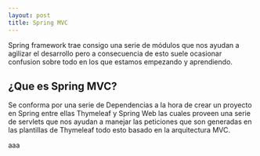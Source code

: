 ```yaml
---
layout: post
title: Spring MVC
---
```



Spring framework trae consigo una serie de módulos que nos ayudan a agilizar el desarrollo
pero a consecuencia de esto suele ocasionar confusion sobre todo en los que estamos empezando
y aprendiendo.

## ¿Que es Spring MVC?
Se conforma por una serie de Dependencias a la hora de crear un proyecto en Spring entre ellas Thymeleaf y Spring Web las cuales
proveen una serie de servlets que nos ayudan a manejar las peticiones que son generadas en las plantillas de Thymeleaf todo esto
basado en la arquitectura MVC.

aaa

